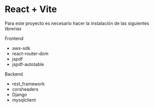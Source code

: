 # React + Vite

Para este proyecto es necesario hacer la instalación de las siguientes librerias

Frontend
- aws-sdk
- react-router-dom
- jspdf
- jspdf-autotable

Backend
- rest_framework
- corsheaders
- Django
- mysqlclient     